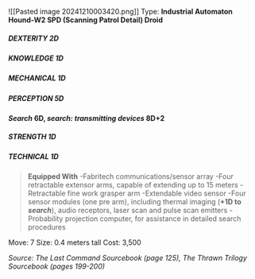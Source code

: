 ![[Pasted image 20241210003420.png]]
Type: **Industrial Automaton Hound-W2 SPD (Scanning Patrol Detail) Droid**
##### DEXTERITY 2D
##### KNOWLEDGE 1D
##### MECHANICAL 1D
##### PERCEPTION 5D
***Search* 6D, *search: transmitting devices* 8D+2**
##### STRENGTH 1D
##### TECHNICAL 1D

> **Equipped With**
> -Fabritech communications/sensor array
> -Four retractable extensor arms, capable of extending up to 15 meters
> -Retractable fine work grasper arm
> -Extendable video sensor
> -Four sensor modules (one pre arm), including thermal imaging (**+1D to *search***), audio receptors, laser scan and pulse scan emitters
> -Probability projection computer, for assistance in detailed search procedures

Move: 7
Size: 0.4 meters tall
Cost: 3,500

*Source: The Last Command Sourcebook (page 125), The Thrawn Trilogy Sourcebook (pages 199-200)*